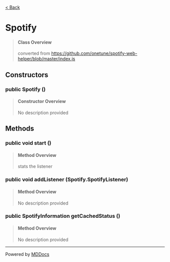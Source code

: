 [< Back](README.md)
# Spotify #
>#### Class Overview ####
>converted from https://github.com/onetune/spotify-web-helper/blob/master/index.js
## Constructors ##
### public Spotify () ###
>#### Constructor Overview ####
>No description provided
>
## Methods ##
### public void start () ###
>#### Method Overview ####
>stats the listener
>
### public void addListener (Spotify.SpotifyListener) ###
>#### Method Overview ####
>No description provided
>
### public SpotifyInformation getCachedStatus () ###
>#### Method Overview ####
>No description provided
>

---
Powered by [MDDocs](https://github.com/VRCube/MDDocs)